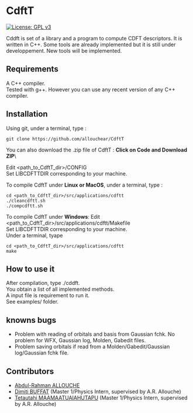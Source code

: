 # CdftT

[![License: GPL v3](https://img.shields.io/badge/License-GPLv3-blue.svg)](https://www.gnu.org/licenses/gpl-3.0)

Cddft is set of a library and a program to compute CDFT descriptors. It is written in C++.
Some tools are already implemented but it is still under developpement. New tools will be implemented.

## Requirements

A C++ compiler.\
Tested with g++. However you can use any recent version of any C++ compiler.

## Installation

Using git, under a terminal, type : 
```console
git clone https://github.com/allouchear/CdftT

```
You can also download the .zip file of CdftT : **Click on Code and Download ZIP**\

Edit <path_to_CdftT_dir>/CONFIG\
Set LIBCDFTTDIR corresponding to your machine.

To compile CdftT under **Linux or MacOS**, under a terminal, type :
```console
cd <path_to_CdftT_dir>/src/applications/cdftt
./cleancdftt.sh
./compcdftt.sh
```

To compile CdftT under **Windows**:
Edit <path_to_CdftT_dir>/src/applications/cdftt/Makefile\
Set LIBCDFTTDIR corresponding to your machine.\
Under a terminal, tyape 
```console
cd <path_to_CdftT_dir>/src/applications/cdftt
make
```



## How to use it 

After compilation, type ./cddft.\
You obtain a list of all implemented methods.\
A input file is requirement to run it.\
See examples/ folder. 

## knowns bugs
 - Problem with reading of orbitals and basis from Gaussian fchk. No problem for WFX, Gaussian log, Molden, Gabedit files.
 - Problem saving orbitals if read from a Molden/Gabedit/Gaussian log/Gaussian fchk file.

## Contributors
 - [Abdul-Rahman ALLOUCHE](https://sites.google.com/site/allouchear/Home)
 - [Dimiti BUFFAT](https://github.com/dbuffat) (Master 1/Physics Intern, supervised by A.R. Allouche)
 - [Tetautahi MAAMAATUAIAHUTAPU](https://github.com/tmaamaatua) (Master 1/Physics Intern, supervised by A.R. Allouche)

